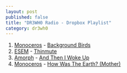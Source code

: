 ```yaml
---
layout: post
published: false
title: "DR3WH0 Radio - Dropbox Playlist"
category: dr3wh0
---
```


1. [Monoceros](http://www.last.fm/music/Monoceros) - [Background Birds](http://www.last.fm/music/Monoceros/_/Background+birds)
2. [ESEM](http://www.last.fm/music/Esem) - [Thinmute](http://www.last.fm/music/Esem/_/Thinmute)
3. [Amorph](http://www.last.fm/music/Amorph) - [And Then I Woke Up](http://www.last.fm/music/Amorph/_/And+then+i+woke+up)
4. [Monoceros](http://www.last.fm/music/Monoceros) - [How Was The Earth? (Mother)](http://www.last.fm/music/Monoceros/_/How+was+the+earth%3F+%28mother%29)
